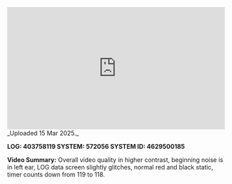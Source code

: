 
<iframe 
  src="https://drive.google.com/file/d/1CyK1EQE2pDAeoJky2SRTZFdYXEd-lkfj/preview"  
  style="width:100%; aspect-ratio:16/9; border:0;"
  allowfullscreen>
</iframe>
_Uploaded 15 Mar 2025._

**LOG: 403758119
SYSTEM: 572056
SYSTEM ID: 4629500185**

**Video Summary:** Overall video quality in higher contrast, beginning noise is in left ear, LOG data screen slightly glitches, normal red and black static, timer counts down from 119 to 118.